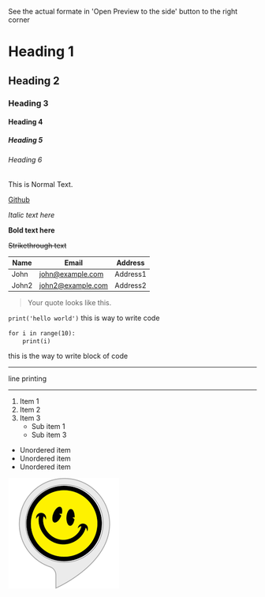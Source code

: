 See the actual formate in 'Open Preview to the side' button to the right corner

# Heading 1
## Heading 2
### Heading 3
#### Heading 4
##### Heading 5
###### Heading 6

This is Normal Text.

[Github](https://www.github.com "Github home")

_Italic text here_

**Bold text here**

~~Strikethrough text~~


|Name|Email|Address|
|----|-----|-------|
|John|john@example.com|Address1|
|John2|john2@example.com|Address2|



>Your quote looks like this.

`print('hello world')` this is way to write code

```
for i in range(10):
    print(i)
```
this is the way to write block of code
___
line printing
***

1. Item 1
2. Item 2
3. Item 3
   * Sub item 1
   * Sub item 3
* Unordered item
* Unordered item
* Unordered item


![Smile](./image/smile.png)